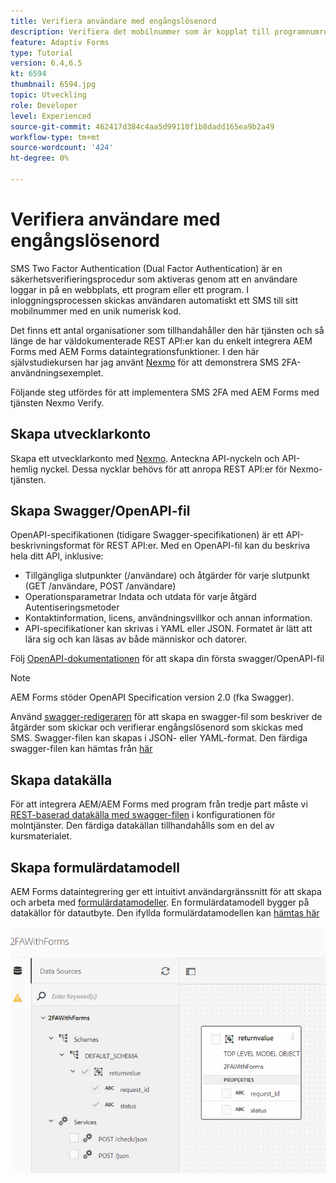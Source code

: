 ```yaml
---
title: Verifiera användare med engångslösenord
description: Verifiera det mobilnummer som är kopplat till programnumret med hjälp av engångslösenord.
feature: Adaptiv Forms
type: Tutorial
version: 6.4,6.5
kt: 6594
thumbnail: 6594.jpg
topic: Utveckling
role: Developer
level: Experienced
source-git-commit: 462417d384c4aa5d99110f1b8dadd165ea9b2a49
workflow-type: tm+mt
source-wordcount: '424'
ht-degree: 0%

---
```




# Verifiera användare med engångslösenord

SMS Two Factor Authentication (Dual Factor Authentication) är en säkerhetsverifieringsprocedur som aktiveras genom att en användare loggar in på en webbplats, ett program eller ett program. I inloggningsprocessen skickas användaren automatiskt ett SMS till sitt mobilnummer med en unik numerisk kod.

Det finns ett antal organisationer som tillhandahåller den här tjänsten och så länge de har väldokumenterade REST API:er kan du enkelt integrera AEM Forms med AEM Forms dataintegrationsfunktioner. I den här självstudiekursen har jag använt [Nexmo](https://developer.nexmo.com/verify/overview) för att demonstrera SMS 2FA-användningsexemplet.

Följande steg utfördes för att implementera SMS 2FA med AEM Forms med tjänsten Nexmo Verify.

## Skapa utvecklarkonto

Skapa ett utvecklarkonto med [Nexmo](https://dashboard.nexmo.com/sign-in). Anteckna API-nyckeln och API-hemlig nyckel. Dessa nycklar behövs för att anropa REST API:er för Nexmo-tjänsten.

## Skapa Swagger/OpenAPI-fil

OpenAPI-specifikationen (tidigare Swagger-specifikationen) är ett API-beskrivningsformat för REST API:er. Med en OpenAPI-fil kan du beskriva hela ditt API, inklusive:

* Tillgängliga slutpunkter (/användare) och åtgärder för varje slutpunkt (GET /användare, POST /användare)
* Operationsparametrar Indata och utdata för varje åtgärd
Autentiseringsmetoder
* Kontaktinformation, licens, användningsvillkor och annan information.
* API-specifikationer kan skrivas i YAML eller JSON. Formatet är lätt att lära sig och kan läsas av både människor och datorer.

Följ [OpenAPI-dokumentationen](https://swagger.io/docs/specification/2-0/basic-structure/) för att skapa din första swagger/OpenAPI-fil

>[!NOTE]
> AEM Forms stöder OpenAPI Specification version 2.0 (fka Swagger).

Använd [swagger-redigeraren](https://editor.swagger.io/) för att skapa en swagger-fil som beskriver de åtgärder som skickar och verifierar engångslösenord som skickas med SMS. Swagger-filen kan skapas i JSON- eller YAML-format. Den färdiga swagger-filen kan hämtas från [här](assets/two-factore-authentication-swagger.zip)

## Skapa datakälla

För att integrera AEM/AEM Forms med program från tredje part måste vi [REST-baserad datakälla med swagger-filen](https://experienceleague.adobe.com/docs/experience-manager-learn/forms/ic-web-channel-tutorial/parttwo.html) i konfigurationen för molntjänster. Den färdiga datakällan tillhandahålls som en del av kursmaterialet.

## Skapa formulärdatamodell

AEM Forms dataintegrering ger ett intuitivt användargränssnitt för att skapa och arbeta med [formulärdatamodeller](https://experienceleague.adobe.com/docs/experience-manager-65/forms/form-data-model/create-form-data-models.html). En formulärdatamodell bygger på datakällor för datautbyte.
Den ifyllda formulärdatamodellen kan [hämtas här](assets/sms-2fa-fdm.zip)

![fdm](assets/2FA-fdm.PNG)

